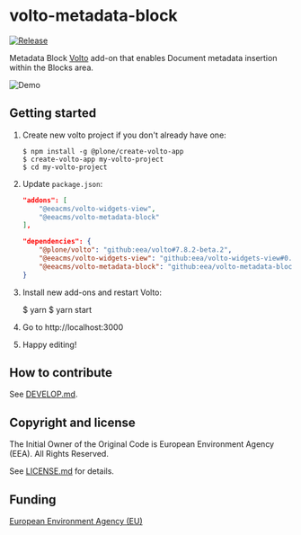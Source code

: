 # volto-metadata-block
[![Release](https://img.shields.io/github/v/release/eea/volto-metadata-block)](https://github.com/eea/volto-metadata-block/releases)

Metadata Block [Volto](https://github.com/plone/volto#volto) add-on that enables Document metadata insertion within the Blocks area.

![Demo](docs/volto-metadata-block.gif)

## Getting started

1. Create new volto project if you don't already have one:
    ```
    $ npm install -g @plone/create-volto-app
    $ create-volto-app my-volto-project
    $ cd my-volto-project
    ```

1. Update `package.json`:
    ``` JSON
    "addons": [
        "@eeacms/volto-widgets-view",
        "@eeacms/volto-metadata-block"
    ],

    "dependencies": {
        "@plone/volto": "github:eea/volto#7.8.2-beta.2",
        "@eeacms/volto-widgets-view": "github:eea/volto-widgets-view#0.2.3",
        "@eeacms/volto-metadata-block": "github:eea/volto-metadata-block#0.1.0"
    }
    ```

1. Install new add-ons and restart Volto:

    $ yarn
    $ yarn start

1. Go to http://localhost:3000

1. Happy editing!

## How to contribute

See [DEVELOP.md](docs/DEVELOP.md).


## Copyright and license

The Initial Owner of the Original Code is European Environment Agency (EEA).
All Rights Reserved.

See [LICENSE.md](docs/LICENSE.md) for details.

## Funding

[European Environment Agency (EU)](http://eea.europa.eu)

